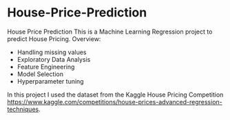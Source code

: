# House-Price-Prediction
House Price Prediction
This is a Machine Learning Regression project to predict House Pricing.
Overview:
- Handling missing values
- Exploratory Data Analysis
- Feature Engineering
- Model Selection
- Hyperparameter tuning

In this project I used the dataset from the Kaggle House Pricing Competition https://www.kaggle.com/competitions/house-prices-advanced-regression-techniques.
